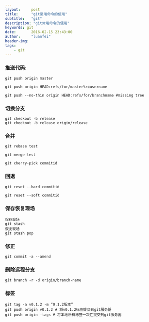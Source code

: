 ```yaml
---
layout:     post
title:      "git常用命令的使用"
subtitle:   "git"
description: "git常用命令的使用"
keywords: git
date:       2016-02-15 23:43:00
author:     "luanfei"
header-img: 
tags:
    - git
---
```


### 推送代码:

```
git push origin master

git push origin HEAD:refs/for/master%r=username

git push --no-thin origin HEAD:refs/for/branchname #missing tree

```

### 切换分支

```
git checkout -b release
git checkout -b release origin/release
```

### 合并

```
git rebase test

git merge test

git cherry-pick commitid
```

### 回退

```
git reset --hard commitid

git reset --soft commitid

```

### 保存恢复现场

```
保存现场
git stash
恢复现场
git stash pop
```

### 修正

```
git commit -a --amend
```

### 删除远程分支

```
git branch -r -d origin/branch-name
```

### 标签

```
git tag -a v0.1.2 -m “0.1.2版本”
git push origin v0.1.2 # 将v0.1.2标签提交到git服务器
git push origin –tags # 将本地所有标签一次性提交到git服务器
```
